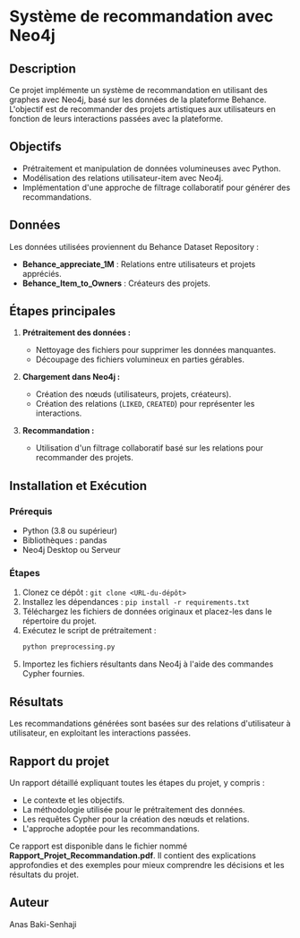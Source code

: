 ﻿
# Système de recommandation avec Neo4j

## Description
Ce projet implémente un système de recommandation en utilisant des graphes avec Neo4j, basé sur les données de la plateforme Behance. 
L'objectif est de recommander des projets artistiques aux utilisateurs en fonction de leurs interactions passées avec la plateforme.

## Objectifs
- Prétraitement et manipulation de données volumineuses avec Python.
- Modélisation des relations utilisateur-item avec Neo4j.
- Implémentation d'une approche de filtrage collaboratif pour générer des recommandations.

## Données
Les données utilisées proviennent du Behance Dataset Repository :
- **Behance_appreciate_1M** : Relations entre utilisateurs et projets appréciés.
- **Behance_Item_to_Owners** : Créateurs des projets.

## Étapes principales
1. **Prétraitement des données :**
   - Nettoyage des fichiers pour supprimer les données manquantes.
   - Découpage des fichiers volumineux en parties gérables.

2. **Chargement dans Neo4j :**
   - Création des nœuds (utilisateurs, projets, créateurs).
   - Création des relations (`LIKED`, `CREATED`) pour représenter les interactions.

3. **Recommandation :**
   - Utilisation d'un filtrage collaboratif basé sur les relations pour recommander des projets.

## Installation et Exécution
### Prérequis
- Python (3.8 ou supérieur)
- Bibliothèques : pandas
- Neo4j Desktop ou Serveur

### Étapes
1. Clonez ce dépôt : `git clone <URL-du-dépôt>`
2. Installez les dépendances : `pip install -r requirements.txt`
3. Téléchargez les fichiers de données originaux et placez-les dans le répertoire du projet.
4. Exécutez le script de prétraitement :
   ```bash
   python preprocessing.py
   ```
5. Importez les fichiers résultants dans Neo4j à l'aide des commandes Cypher fournies.

## Résultats
Les recommandations générées sont basées sur des relations d'utilisateur à utilisateur, en exploitant les interactions passées.

## Rapport du projet

Un rapport détaillé expliquant toutes les étapes du projet, y compris :
- Le contexte et les objectifs.
- La méthodologie utilisée pour le prétraitement des données.
- Les requêtes Cypher pour la création des nœuds et relations.
- L'approche adoptée pour les recommandations.

Ce rapport est disponible dans le fichier nommé **Rapport_Projet_Recommandation.pdf**. Il contient des explications approfondies et des exemples pour mieux comprendre les décisions et les résultats du projet.

## Auteur
Anas Baki-Senhaji


